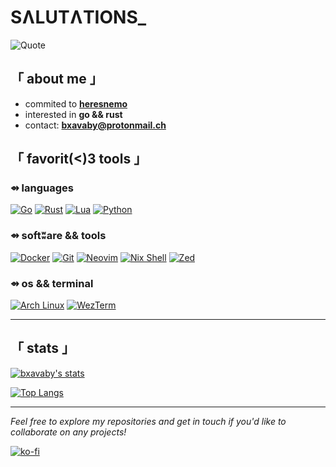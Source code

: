 # SɅLUTɅTIONS_


![Quote](https://quotes-github-readme.vercel.app/api?type=horizontal&theme=tokyonight)


## 「 about me 」

- commited to [**heresnemo**](https://github.com/bxavaby/heresnemo)
- interested in **go && rust**
- contact: **bxavaby@protonmail.ch**


## 「 favorit(<)3 tools 」

### ⇴ languages

[![Go](https://img.shields.io/badge/Go-00ADD8?style=for-the-badge&logo=go&logoColor=white)](https://go.dev/)
[![Rust](https://img.shields.io/badge/Rust-000000?style=for-the-badge&logo=rust&logoColor=white)](https://www.rust-lang.org/)
[![Lua](https://img.shields.io/badge/Lua-2C2D72?style=for-the-badge&logo=lua&logoColor=white)](https://www.lua.org/)
[![Python](https://img.shields.io/badge/Python-3776AB?style=for-the-badge&logo=python&logoColor=white)](https://www.python.org/)

### ⇴ softʬare && tools

[![Docker](https://img.shields.io/badge/Docker-2496ED?style=for-the-badge&logo=docker&logoColor=white)](https://www.docker.com/)
[![Git](https://img.shields.io/badge/Git-F05032?style=for-the-badge&logo=git&logoColor=white)]([https://go.dev/](https://git-scm.com/))
[![Neovim](https://img.shields.io/badge/Neovim-57A143?style=for-the-badge&logo=neovim&logoColor=white)]([https://go.dev/](https://neovim.io/))
[![Nix Shell](https://img.shields.io/badge/Nix%20Shell-5277C3?style=for-the-badge&logo=nixos&logoColor=white)](https://nixos.org/)
[![Zed](https://img.shields.io/badge/Zed%20Editor-1a1a1a?style=for-the-badge&logoColor=white)](https://zed.dev/)

### ⇴ os && terminal

[![Arch Linux](https://img.shields.io/badge/Arch_Linux-1793D1?style=for-the-badge&logo=arch-linux&logoColor=white)]([https://go.dev/](https://archlinux.org/))
[![WezTerm](https://img.shields.io/badge/WezTerm-2b2042?style=for-the-badge&logo=gnometerminal&logoColor=white)]([https://go.dev/](https://wezfurlong.org/wezterm/))

---

## 「 stats 」

[![bxavaby's stats](https://github-readme-stats.vercel.app/api?username=bxavaby&show_icons=true&theme=tokyonight)](https://github.com/bxavaby/)

[![Top Langs](https://github-readme-stats.vercel.app/api/top-langs/?username=bxavaby&layout=compact&theme=tokyonight)](https://github.com/bxavaby)


---

*Feel free to explore my repositories and get in touch if you'd like to collaborate on any projects!*

[![ko-fi](https://ko-fi.com/img/githubbutton_sm.svg)](https://ko-fi.com/P5P116XU3H)
